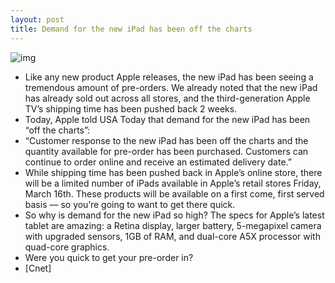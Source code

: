 ```yaml
---
layout: post
title: Demand for the new iPad has been off the charts
---
```

![img](http://media.idownloadblog.com/wp-content/uploads/2012/03/new-ipad.jpg)
* Like any new product Apple releases, the new iPad has been seeing a tremendous amount of pre-orders. We already noted that the new iPad has already sold out across all stores, and the third-generation Apple TV’s shipping time has been pushed back 2 weeks.
* Today, Apple told USA Today that demand for the new iPad has been “off the charts”:
* “Customer response to the new iPad has been off the charts and the quantity available for pre-order has been purchased. Customers can continue to order online and receive an estimated delivery date.”
* While shipping time has been pushed back in Apple’s online store, there will be a limited number of iPads available in Apple’s retail stores Friday, March 16th. These products will be available on a first come, first served basis — so you’re going to want to get there quick.
* So why is demand for the new iPad so high? The specs for Apple’s latest tablet are amazing: a Retina display, larger battery, 5-megapixel camera with upgraded sensors, 1GB of RAM, and dual-core A5X processor with quad-core graphics.
* Were you quick to get your pre-order in?
* [Cnet]


